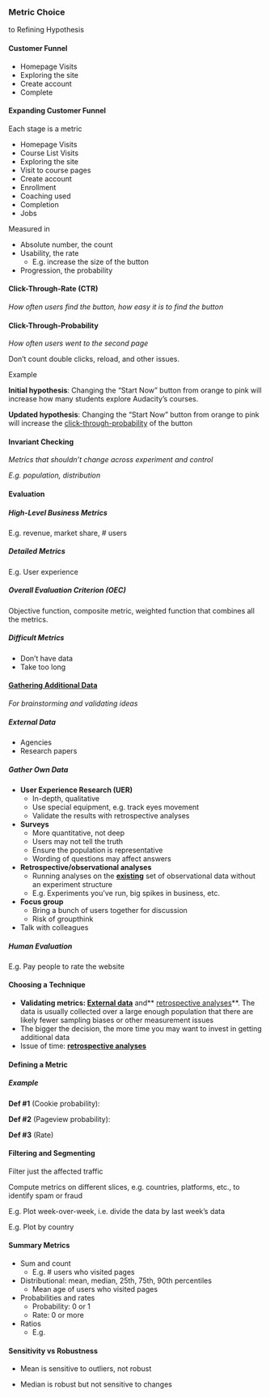 ### Metric Choice
to Refining Hypothesis

#### Customer Funnel
*   Homepage Visits
*   Exploring the site
*   Create account
*   Complete


#### Expanding Customer Funnel
Each stage is a metric
*   Homepage Visits
*   Course List Visits
*   Exploring the site
*   Visit to course pages
*   Create account
*   Enrollment
*   Coaching used
*   Completion
*   Jobs

Measured in 

*   Absolute number, the count
*   Usability, the rate
    *   E.g. increase the size of the button
*   Progression, the probability


#### Click-Through-Rate (CTR)
_How often users find the button, how easy it is to find the button_

#### Click-Through-Probability

_How often users went to the second page_

Don’t count double clicks, reload, and other issues.

Example

**Initial hypothesis**: Changing the “Start Now” button from orange to pink will increase how many students explore Audacity’s courses.

**Updated hypothesis**: Changing the “Start Now” button from orange to pink will increase the <span style="text-decoration:underline;">click-through-probability</span> of the button


#### Invariant Checking
_Metrics that shouldn’t change across experiment and control_

_E.g. population, distribution_


#### Evaluation
##### High-Level Business Metrics
E.g. revenue, market share, # users


##### Detailed Metrics
E.g. User experience


##### Overall Evaluation Criterion (OEC)
Objective function, composite metric, weighted function that combines all the metrics.


##### Difficult Metrics
*   Don’t have data
*   Take  too long


#### [Gathering Additional Data](https://s3-us-west-2.amazonaws.com/gae-supplemental-media/additional-techniquespdf/additional_techniques.pdf)
_For brainstorming and validating ideas_


##### External Data
*   Agencies
*   Research papers


##### Gather Own Data
*   **User Experience Research (UER)**
    *   In-depth,  qualitative
    *   Use special equipment, e.g. track eyes movement
    *   Validate the results with retrospective analyses
*   **Surveys**
    *   More quantitative, not deep
    *   Users may not tell the truth
    *   Ensure the population is representative
    *   Wording of questions may affect answers
*   **Retrospective/observational analyses**
    *   Running analyses on the **<span style="text-decoration:underline;">existing</span>** set of observational data without an experiment structure 
    *   E.g. Experiments you’ve run, big spikes in business, etc.
*   **Focus group**
    *   Bring a bunch of users together for discussion
    *   Risk of groupthink
*   Talk with colleagues


##### Human Evaluation
E.g. Pay people to rate the website


#### Choosing a Technique
*   **Validating metrics: <span style="text-decoration:underline;">External data</span>** and** <span style="text-decoration:underline;">retrospective analyses</span>**. The data is usually collected over a large enough population that there are likely fewer sampling biases or other measurement issues
*   The bigger the decision, the more time you may want to invest in getting additional data
*   Issue of time: **<span style="text-decoration:underline;">retrospective analyses</span>**


#### Defining a Metric

##### Example

**Def #1** (Cookie probability):

**Def #2** (Pageview probability): 

**Def #3** (Rate)

#### Filtering and Segmenting
Filter just the affected traffic

Compute metrics on different slices, e.g. countries, platforms, etc., to identify spam or fraud

E.g. Plot week-over-week, i.e. divide the data by last week’s data

E.g. Plot by country

#### Summary Metrics
*   Sum and count
    *   E.g. # users who visited pages
*   Distributional: mean, median, 25th, 75th, 90th percentiles
    *   Mean age of users who visited pages
*   Probabilities and rates
    *   Probability: 0 or 1
    *   Rate: 0 or more
*   Ratios
    *   E.g. 


#### Sensitivity  vs Robustness
- Mean is sensitive to outliers, not robust

- Median is robust but not sensitive to changes
